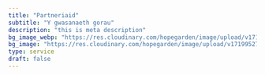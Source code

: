 ```yaml
---
title: "Partneriaid"
subtitle: "Y gwasanaeth gorau"
description: "this is meta description"
bg_image_webp: "https://res.cloudinary.com/hopegarden/image/upload/v1719952740/title-poppy.webp"
bg_image: "https://res.cloudinary.com/hopegarden/image/upload/v1719952740/title-poppy.webp"
type: service
draft: false
---
```



